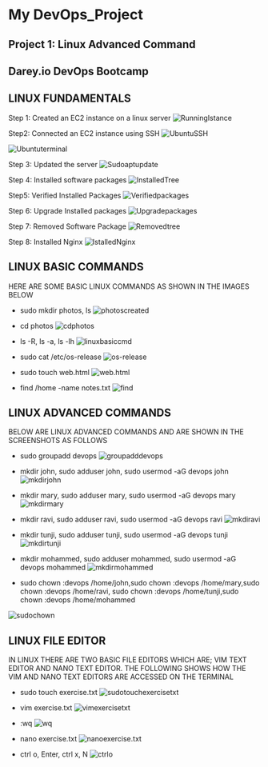 # My DevOps_Project 
## Project 1: Linux Advanced Command
## Darey.io DevOps Bootcamp

## LINUX FUNDAMENTALS


Step 1: Created an EC2 instance on a linux server
![RunningIstance](./img/21.runninginstance.png)

Step2: Connected an EC2 instance using SSH
![UbuntuSSH](./img/12.ubuntusshinstance.png)

![Ubuntuterminal](./img/13.ubuntuterminal.png)

Step 3: Updated the server
![Sudoaptupdate](./img/18.sudoaptupdate.png)

Step 4: Installed software packages
![InstalledTree](./img/14.sudoaptinstalltree.png)

Step5: Verified Installed Packages
![Verifiedpackages](./img/17.sudotree~downloads.png)

Step 6: Upgrade Installed packages
![Upgradepackages](./img/18.sudoaptupdate.png)

Step 7: Removed Software Package
![Removedtree](./img/19.sudoaptremovetree.png)

Step 8: Installed Nginx
![IstalledNginx](./img/20.sudoaptinstallnginx.png)


## LINUX BASIC COMMANDS

HERE ARE SOME BASIC LINUX COMMANDS AS SHOWN IN THE IMAGES BELOW

* sudo mkdir photos, ls
![photoscreated](./img/23.photoscreated.png)

* cd photos
![cdphotos](./img/24.cdphotos1.png)

* ls -R, ls -a, ls -lh
![linuxbasiccmd](./img/25.linuxbasiccmd.png)

* sudo cat /etc/os-release
![os-release](./img/26.os-release.png)

* sudo touch web.html
![web.html](./img/27-webhtml.png)

* find /home -name notes.txt
![find](./img/28.find-cmd.png)



## LINUX ADVANCED COMMANDS

BELOW ARE LINUX ADVANCED COMMANDS AND ARE SHOWN IN THE SCREENSHOTS AS FOLLOWS

* sudo groupadd devops
![groupadddevops](./img/40.groupadddevops.png)

* mkdir john, sudo adduser john, sudo usermod -aG devops john
![mkdirjohn](./img/41.mkdirjohn.png)

*  mkdir mary, sudo adduser mary, sudo usermod -aG devops mary
![mkdirmary](./img/31.sudousermary.png)

* mkdir ravi, sudo adduser ravi, sudo usermod -aG devops ravi
![mkdiravi](./img/32.userravi.png)

* mkdir tunji, sudo adduser tunji, sudo usermod -aG devops tunji
![mkdirtunji](./img/33.usertunji.png)

*  mkdir mohammed, sudo adduser mohammed, sudo usermod -aG devops mohammed
![mkdirmohammed](./img/34.usermohammed.png)

* sudo chown :devops /home/john,sudo chown :devops /home/mary,sudo chown :devops /home/ravi, sudo chown :devops /home/tunji,sudo chown :devops /home/mohammed

![sudochown](./img/35.sudochown.png)



## LINUX FILE EDITOR

IN LINUX THERE ARE TWO BASIC FILE EDITORS WHICH ARE; VIM TEXT EDITOR AND NANO TEXT EDITOR.
THE FOLLOWING SHOWS HOW THE VIM AND NANO TEXT EDITORS ARE ACCESSED ON THE TERMINAL 

* sudo touch exercise.txt
![sudotouchexercisetxt](./img/47.touchexercisetxt.png)

* vim exercise.txt
![vimexercisetxt](./img/46.vimexercisetxt.png)

* :wq
![wq](./img/46.vimexercisetxt.png)

* nano exercise.txt
![nanoexercise.txt](./img/49.nanotxteditor.png)

* ctrl o, Enter, ctrl x, N
![ctrlo](./img/48.nanotxteditor.png)

 

